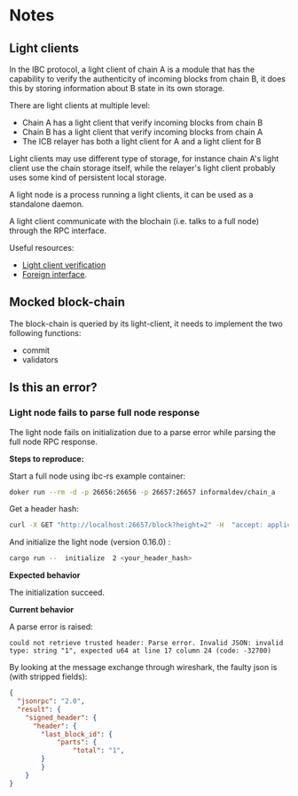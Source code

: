 # Notes

## Light clients 

In the IBC protocol, a light client of chain A is a module that has the capability to verify the authenticity of incoming blocks from chain B, it does this by storing information about B state in its own storage.

There are light clients at multiple level:
- Chain A has a light client that verify incoming blocks from chain B
- Chain B has a light client that verify incoming blocks from chain A
- The ICB relayer has both a light client for A and a light client for B

Light clients may use different type of storage, for instance chain A's light client use the chain storage itself, while the relayer's light client probably uses some kind of persistent local storage.

A light node is a process running a light clients, it can be used as a standalone daemon.

A light client communicate with the blochain (i.e. talks to a full node) through the RPC interface.

Useful resources:
- [Light client verification](https://github.com/informalsystems/tendermint-rs/blob/master/docs/spec/lightclient/verification/verification.md)
- [Foreign interface](https://github.com/informalsystems/tendermint-rs/blob/master/docs/spec/lightclient/verification/verification.md#used-remote-functions).


## Mocked block-chain

The block-chain is queried by its light-client, it needs to implement the two following functions:

- commit
- validators

## Is this an error?

### Light node fails to parse full node response

The light node fails on initialization due to a parse error while parsing the full node RPC response.

**Steps to reproduce:**

Start a full node using ibc-rs example container:

```sh
doker run --rm -d -p 26656:26656 -p 26657:26657 informaldev/chain_a
```

Get a header hash:

```sh
curl -X GET "http://localhost:26657/block?height=2" -H  "accept: application/json" | jq .result.block_id.hash
```

And initialize the light node (version 0.16.0) :

```sh
cargo run --  initialize  2 <your_header_hash>
```

**Expected behavior**

The initialization succeed.

**Current behavior**

A parse error is raised:

```text
could not retrieve trusted header: Parse error. Invalid JSON: invalid type: string "1", expected u64 at line 17 column 24 (code: -32700)
```

By looking at the message exchange through wireshark, the faulty json is (with stripped fields):

```json
{
  "jsonrpc": "2.0",
  "result": {
    "signed_header": {
      "header": {
        "last_block_id": {
            "parts": {
                "total": "1",
	    }
        }
    }
}
```

